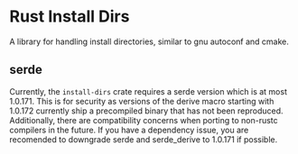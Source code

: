 # Rust Install Dirs

A library for handling install directories, similar to gnu autoconf and cmake. 

## serde

Currently, the `install-dirs` crate requires a serde version which is at most 1.0.171. This is for security as versions of the derive macro starting with 1.0.172 currently ship a precompiled binary that has not been reproduced. Additionally, there are compatibility concerns when porting to non-rustc compilers in the future. If you have a dependency issue, you are recomended to downgrade serde and serde_derive to 1.0.171 if possible.
